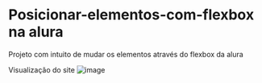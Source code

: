 # Posicionar-elementos-com-flexbox na alura 
Projeto com intuito de mudar os elementos através do flexbox da alura


Visualização do site 
![image](https://user-images.githubusercontent.com/77518236/167881997-84c4796d-2292-42ad-8c2b-d55f2f6beb6f.png)

